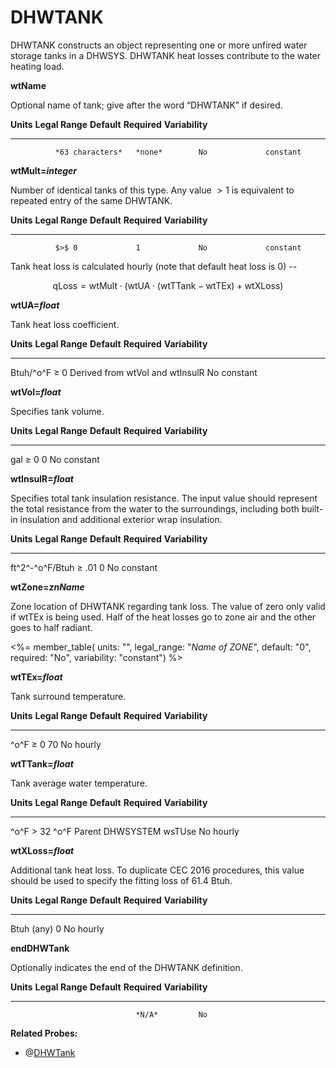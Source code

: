 # DHWTANK

DHWTANK constructs an object representing one or more unfired water storage tanks in a DHWSYS. DHWTANK heat losses contribute to the water heating load.

**wtName**

Optional name of tank; give after the word “DHWTANK” if desired.

  **Units**   **Legal Range**   **Default**   **Required**   **Variability**
  ----------- ----------------- ------------- -------------- -----------------
              *63 characters*   *none*        No             constant

**wtMult=*integer***

Number of identical tanks of this type. Any value $>1$ is equivalent to repeated entry of the same DHWTANK.

  **Units**   **Legal Range**   **Default**   **Required**   **Variability**
  ----------- ----------------- ------------- -------------- -----------------
              $>$ 0             1             No             constant

Tank heat loss is calculated hourly (note that default heat loss is 0) --

$$\text{qLoss} = \text{wtMult} \cdot (\text{wtUA} \cdot (\text{wtTTank} - \text{wtTEx}) + \text{wtXLoss})$$

**wtUA=*float***

Tank heat loss coefficient.

  **Units**   **Legal Range**   **Default**                       **Required**   **Variability**
  ----------- ----------------- --------------------------------- -------------- -----------------
  Btuh/^o^F   $\ge$ 0           Derived from wtVol and wtInsulR   No             constant

**wtVol=*float***

Specifies tank volume.

  **Units**   **Legal Range**   **Default**   **Required**   **Variability**
  ----------- ----------------- ------------- -------------- -----------------
  gal         $\ge$ 0           0             No             constant

**wtInsulR=*float***

Specifies total tank insulation resistance. The input value should represent the total resistance from the water to the surroundings, including both built-in insulation and additional exterior wrap insulation.

  **Units**         **Legal Range**   **Default**   **Required**   **Variability**
  ----------------- ----------------- ------------- -------------- -----------------
  ft^2^-^o^F/Btuh   $\ge$ .01         0             No             constant

**wtZone=*znName***

Zone location of DHWTANK regarding tank loss. The value of zero only valid if wtTEx is being used. Half of the heat losses go to zone air and the other goes to half radiant.

<%= member_table(
  units: "",
  legal_range: "*Name of ZONE*",
  default: "0",
  required: "No",
  variability: "constant") %>

**wtTEx=*float***

Tank surround temperature.

  **Units**   **Legal Range**   **Default**   **Required**   **Variability**
  ----------- ----------------- ------------- -------------- -----------------
  ^o^F        $\ge$ 0           70            No             hourly

**wtTTank=*float***

Tank average water temperature.

  **Units**   **Legal Range**   **Default**               **Required**   **Variability**
  ----------- ----------------- ------------------------- -------------- -----------------
  ^o^F        $>$ 32 ^o^F       Parent DHWSYSTEM wsTUse   No             hourly

**wtXLoss=*float***

Additional tank heat loss. To duplicate CEC 2016 procedures, this value should be used to specify the fitting loss of 61.4 Btuh.

  **Units**   **Legal Range**   **Default**   **Required**   **Variability**
  ----------- ----------------- ------------- -------------- -----------------
  Btuh        (any)             0             No             hourly

**endDHWTank**

Optionally indicates the end of the DHWTANK definition.

  **Units**   **Legal Range**   **Default**   **Required**   **Variability**
  ----------- ----------------- ------------- -------------- -----------------
                                *N/A*         No             

**Related Probes:**

- @[DHWTank](#p_dhwtank)
